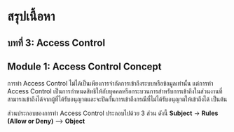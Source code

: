 # สรุปเนื้อหา
## บทที่  3: Access Control
## Module 1: Access Control Concept 

การทำ Access Control ไม่ได้เป็นเพียงการจำกัดการเข้าถึงระบบหรือข้อมูลเท่านั้น แต่การทำ Access Control เป็นการกำหนดสิทธิให้กับบุคคลหรือกระบวนการสำหรับการเข้าถึงในส่วนงานที่สามารถเข้าถึงได้จากผู้ที่ได้รับอนุญาตและจะปิดกั้นการเข้าถึงกรณีที่ไม่ได้รับอนุญาตให้เข้าถึงได้ เป็นต้น 

ส่วนประกอบของการทำ Access Control ประกอบไปด้วย 3 ส่วน ดังนี้ 
**Subject** -> **Rules (Allow or Deny)** --> **Object** 

